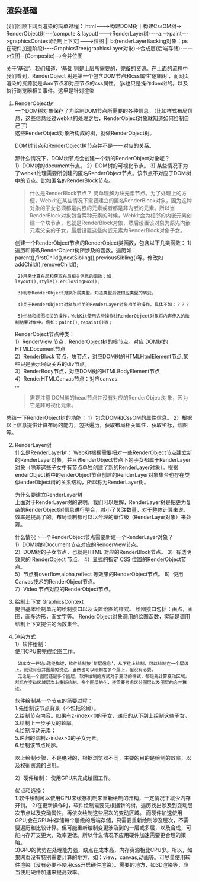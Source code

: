 ## 渲染基础
我们回顾下网页渲染的简单过程：
html--->构建DOM树｜构建CssOM树-> RenderObject树---(compute & layout)--->RenderLayer树----a:-->paint--->graphicsContext(绘制上下文)--->位图   ||   b:(renderLayerBacking对象：ps在硬件加速阶段)----GraphicsTree(graphicsLayer对象)->合成层(后端存储)----->位图--(Composite)-->合并位图

关于‘基础’，我们知道，‘基础’则是上层所需要的，完备的资源。在上面的流程中我们看到，RenderObject 树是第一个包含DOM节点和css属性‘逻辑树’，而网页渲染的资源就是dom节点和对应节点的css属性。（js也只是操作dom树的。以及执行浏览器相关事件。这里是针对渲染   


1. RenderObject树   
    一个DOM树对象保存了为绘制DOM节点所需要的各种信息。（比如样式布局信息，这些信息经过webkit的处理之后，RenderObject对象就知道如何绘制自己了）    
    这些RenderObject对象所构成的树，就做RenderObject树。  

    DOM树节点和RenderObject树节点并不是一一对应的关系。  

    那什么情况下，DOM树节点会创建一个新的RenderObject对象呢？   
    1）DOM树的document节点。
    2）DOM树的可视化节点。
    3) 某些情况下为了webkit处理需要所创建的匿名RenderObject节点。该节点不对应于DOM树中的节点。比如匿名的RenderBlock节点。

    > 什么是RenderBlock节点？
        简单理解为块元素节点。为了处理上的方便，Webkit在某些情况下需要建立的匿名RenderBlock对象，因为这种对象的子女必须都是内嵌的元素或者都是非内嵌的元素。所以当RenderBlock对象包含两种元素的时候，Webkit会为相邻的内嵌元素创建一个块节点，也就是RenderBlock对象，然后设置该对象为原先内嵌元素父亲的子女，最后设置这些内嵌元素为RenderBlock对象子女。


    创建一个RenderObject节点的RenderObject类函数，包含以下几类函数：
        1）遍历和修改RenderObject树所涉及的函数。遍历如：parent(),firstChild(),nextSibling(),previousSibling()等。修改如addChild(),removeChild();    

        2)用来计算布局和获取布局相关信息的函数：如layout(),style().enClosingBox();  

        3)判断RenderObject对象所属类型。知道类型后做相应类型的转变。   

        4)关于RenderObject对象与相关的RenderLayer对象相关的操作。具体不如：？？？   

        5)坐标和绘图相关的操作，WebKit使用这些操作让RenderObject对象将内容传入的绘制结果对象中。例如：paint(),repaint()等；  


    RenderObject节点种类：  
        1）RenderView 节点，RenderObject树的根节点。对应 DOM树的HTMLDocument节点    
        2）RenderBlock 节点，块节点，对应DOM树的HTMLHtmlElement节点,某些只是表示层级关系的div节点。   
        3）RenderBody节点，对应DOM树的HTMLBodyElement节点    
        4）RenderHTMLCanvas节点：对应canvas.   
        ...
    > 需要注意 DOM树的head节点并没有对应的RenderObject对象，因为它是非可视化元素。

总结一下RenderObject树的功能：
 1）包含DOM和CssOM的属性信息。
 2）根据以上信息提供计算布局的能力，包括遍历，获取布局相关属性，获取坐标，绘图等。


2. RenderLayer树  
 什么是RenderLayer树：
    WebKit根据需要把对一些RenderObject节点建立新的RenderLayer对象，并且该enderObject节点下的子女都属于RenderLayer对象（除非这些子女中有节点单独创建了新的RenderLayer对象）。根据enderObject树中的enderObject节点创建的RenderLayer对象集合也存在类似enderObject树的关系结构，所以称为RenderLayer树。   


    为什么要建立RenderLayer树   
        上面对于RenderLayer树的说明，我们可以理解，RenderLayer树是把更为复杂的RenderObject树信息进行整合，减小了关注数量，对于整体计算来说，效率是提高了的。布局绘制都可以以合理的单位级（RenderLayer对象）来处理。


    什么情况下一个RenderObject节点需要新建一个RenderLayer对象？   
    1）DOM树的Document节点对应的RenderView节点。  
    2）DOM树的子女节点，也就是HTML 对应的RenderBlock节点。
    3）有透明效果的 RenderObject 节点。
    4）显式的指定 CSS 位置的RenderObject节点。  
    5）节点有overflow,alpha,reflect 等效果的RenderObject节点。
    6）使用Canvas技术的RenderObject节点。   
    7）Video 节点对应的RenderObject节点。  


3. 绘制上下文  GraphicsContext  
    提供基本绘制单元的绘制接口以及设置绘图的样式。 
    绘图接口包括：画点，画图，画多边形，画文字等。
    RenderObject对象调用的绘图函数，实际是调用绘制上下文提供的函数集合。

4. 渲染方式     
    1）软件绘制：    
        使用CPU来完成绘图工作。     

        如本文一开始a路径描述，软件绘制按‘每层信息’，从下往上绘制，可以绘制在一个层级上，就没有合并图层的说法。当然也可以绘制在多个层上，但没有必要。  
        无论是一个图层还是多个图层，软件绘制的方式对于变动的样式，都是先计算变动区域，然后在变动区域层次上重新绘制。多个图层的化，还需要考虑区分图层以及图层的合并算法。   

    软件绘制某一个节点的简要过程：   
    1.先绘制该节点背景（不包括轮廓）。    
    2.绘制节点内容。如果有z-index<0的子女，递归的从下到上绘制这些子女。    
    3.绘制上一步子女的轮廓。    
    4.绘制浮动元素；    
    5.递归的绘制z-index>0的子女元素。    
    6.绘制该节点轮廓。   

    以上绘制步骤，不是绝对的，根据浏览器不同，主要的目的是绘制的效率，以及权衡资源的占用。
  
    2）硬件绘制：
    使用GPU来完成绘图工作。 

    
    优点和选择：  
            1)软件绘制可以使用CPU来缓存机制来重新绘制的开销，一定情况下减少内存开销。 
            2)在更新操作时，软件绘制需要先根据新的树，遍历找出涉及到变动层次节点以及变动属性，再依次绘制这些层次的变动区域。
            而硬件加速使用GPU,会在GPU中存储每个层级的后端存储，只需要重新绘制涉及层次，不需要遍历和比较计算。但可能重新绘制变更涉及到的一层或多层，以及合成，可能内存开支更大，效率更低。所以什么情况下应用硬件加速需要更合理的策略。  
            3)GPU的优势在处理能力强，缺点在成本高，内存资源相比CPU少。所以，如果网页没有特别需要计算的地方，如：view，canvas,动画等。可尽量使用软件渲染（没有必要不使用css开启硬件渲染）。需要的地方，如3D渲染等，应当使用硬件加速来提高效率。

